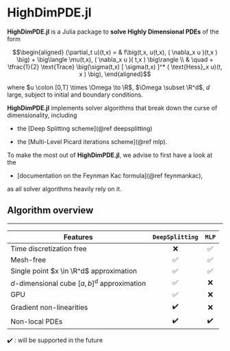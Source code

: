 
# HighDimPDE.jl


**HighDimPDE.jl** is a Julia package to **solve Highly Dimensional PDEs** of the form

```math
\begin{aligned}
   (\partial_t u)(t,x) = & f\big(t,x, u(t,x), ( \nabla_x u )(t,x ) \big)  + \big\langle \mu(t,x), ( \nabla_x u )( t,x ) \big\rangle \\
    & \quad  + \tfrac{1}{2} \text{Trace} \big(\sigma(t,x) [ \sigma(t,x) ]^* ( \text{Hess}_x u)(t, x ) \big),
\end{aligned}
```

where $u \colon [0,T] \times \Omega \to \R$, $\Omega \subset \R^d$, $d$ large,
subject to initial and boundary conditions.

**HighDimPDE.jl** implements solver algorithms that break down the curse of dimensionality, including

* the [Deep Splitting scheme](@ref deepsplitting)

* the [Multi-Level Picard iterations scheme](@ref mlp).

To make the most out of **HighDimPDE.jl**, we advise to first have a look at the 

* [documentation on the Feynman Kac formula](@ref feynmankac),

as all solver algorithms heavily rely on it.

## Algorithm overview

----------------------------------------------
Features  |    `DeepSplitting`   | `MLP`     |
----------|:----------------------:|:------------:
Time discretization free|   ❌ |         ✅ |
Mesh-free       | ✅ |                   ✅ |
Single point $x \in \R^d$ approximation| ✅   |  ✅ |
$d$-dimensional cube $[a,b]^d$ approximation| ✅   |          ❌ |
GPU             | ✅ |                   ❌ |
Gradient non-linearities    | ✔️|       ❌ |
Non-local PDEs  | ✔️  | ✔️  |

✔️ : will be supported in the future